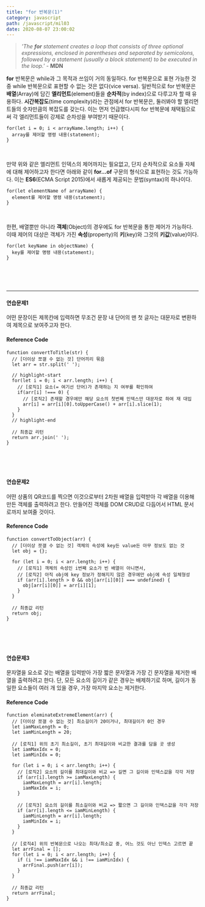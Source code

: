 ```yaml
---
title: "for 반복문(1)"
category: javascript
path: /javascript/mil03
date: 2020-08-07 23:00:02
---
```


> _'The **for** statement creates a loop that consists of three optional expressions, enclosed in parentheses and separated by semicolons, followed by a statement (usually a block statement) to be executed in the loop.'_ - **MDN**

**for** 반복문은 while과 그 목적과 쓰임이 거의 동일하다. for 반복문으로 표현 가능한 것 중 while 반복문으로 표현할 수 없는 것은 없다(vice versa). 일반적으로 for 반복문은 **배열**(Array)에 담긴 **엘리먼트**(element)들을 **순차적**(by index)으로 다루고자 할 때 유용하다. **시간복잡도**(time complexity)라는 관점에서 for 반복문은, 둘러봐야 할 엘리먼트들의 숫자만큼의 복잡도를 갖는다. 이는 먼저 언급했다시피 for 반복문에 채택됨으로써 각 엘리먼트들이 강제로 순차성을 부여받기 때문이다.

```jsx{numberLines: true}
for(let i = 0; i < arrayName.length; i++) {
  array를 제어할 명령 내용(statement);
}
```

<br>

만약 위와 같은 엘리먼트 인덱스의 제어까지는 필요없고, 단지 순차적으로 요소들 자체에 대해 제어하고자 한다면 아래와 같이 **for...of** 구문의 형식으로 표현하는 것도 가능하다. 이는 **ES6**(ECMA Script 2015)에서 새롭게 제공되는 문법(syntax)의 하나이다.

```jsx{numberLines: true}
for(let elementName of arrayName) {
  element를 제어할 명령 내용(statement);
}
```

<br>

한편, 배열뿐만 아니라 **객체**(Object)의 경우에도 for 반복문을 통한 제어가 가능하다. 이때 제어의 대상은 객체가 가진 **속성**(property)의 **키**(key)와 그것의 **키값**(value)이다.

```jsx{numberLines: true}
for(let keyName in objectName) {
  key를 제어할 명령 내용(statement);
}
```

<br>
<br>
<br>

<hr />

#### 연습문제1

어떤 문장이든 제목칸에 입력하면 무조건 문장 내 단어의 맨 첫 글자는 대문자로 변환하여 제목으로 보여주고자 한다.

#### Reference Code

```jsx{numberLines: true}
function convertToTitle(str) {
  // [더이상 쪼갤 수 없는 것] 단어끼리 묶음
  let arr = str.split(' ');

  // highlight-start
  for(let i = 0; i < arr.length; i++) {
    // [로직1] 요소(= 여기선 단어)가 존재하는 지 여부를 확인하여
    if(arr[i] !=== 0) {
      // [로직2] 존재할 경우에만 해당 요소의 첫번째 인덱스만 대문자로 하여 재 대입
      arr[i] = arr[i][0].toUpperCase() + arr[i].slice(1);
    }
  }
  // highlight-end

  // 최종값 리턴
  return arr.join(' ');
}
```

<br>
<br>
<br>

#### 연습문제2

어떤 상품의 QR코드를 찍으면 이것으로부터 2차원 배열을 입력받아 각 배열을 이용해 만든 객체를 출력하려고 한다. 만들어진 객체를 DOM CRUD로 다듬어서 HTML 문서로까지 보여줄 것이다.

#### Reference Code

```jsx{numberLines: true}
function convertToObject(arr) {
  // [더이상 쪼갤 수 없는 것] 객체의 속성에 key든 value든 아무 정보도 없는 것
  let obj = {};

  for (let i = 0; i < arr.length; i++) {
    // [로직1] 객체의 속성인 i번째 요소가 빈 배열이 아니면서,
    // [로직2] 아직 obj에 key 정보가 정해지지 않은 경우에만 obj에 속성 일체형성
    if (arr[i].length > 0 && obj[arr[i][0]] === undefined) {
      obj[arr[i][0]] = arr[i][1];
    }
  }

  // 최종값 리턴
  return obj;
}
```

<br>
<br>
<br>

#### 연습문제3

문자열을 요소로 갖는 배열을 입력받아 가장 짧은 문자열과 가장 긴 문자열을 제거한 배열을 출력하려고 한다. 단, 모든 요소의 길이가 같은 경우는 배제하기로 하며, 길이가 동일한 요소들이 여러 개 있을 경우, 가장 마지막 요소는 제거한다.

#### Reference Code

```jsx{numberLines: true}
function eleminateExtremeElement(arr) {
  // [더이상 쪼갤 수 없는 것] 최소길이가 20이거나, 최대길이가 0인 경우
  let iamMaxLength = 0;
  let iamMinLength = 20;

  // [로직1] 위의 초기 최소길이, 초기 최대길이와 비교한 결과를 담을 곳 생성
  let iamMaxIdx = 0;
  let iamMinIdx = 0;

  for (let i = 0; i < arr.length; i++) {
    // [로직2] 요소의 길이를 최대길이와 비교 => 길면 그 길이와 인덱스값을 각각 저장
    if (arr[i].length >= iamMaxLength) {
      iamMaxLength = arr[i].length;
      iamMaxIdx = i;
    }

    // [로직3] 요소의 길이를 최소길이와 비교 => 짧으면 그 길이와 인덱스값을 각각 저장
    if (arr[i].length <= iamMinLength) {
      iamMinLength = arr[i].length;
      iamMinIdx = i;
    }
  }

  // [로직4] 위의 반복문으로 나오는 최대/최소값 중, 어느 것도 아닌 인덱스 고르면 끝
  let arrFinal = [];
  for (let i = 0; i < arr.length; i++) {
    if (i !== iamMaxIdx && i !== iamMinIdx) {
      arrFinal.push(arr[i]);
    }
  }

  // 최종값 리턴
  return arrFinal;
}
```
